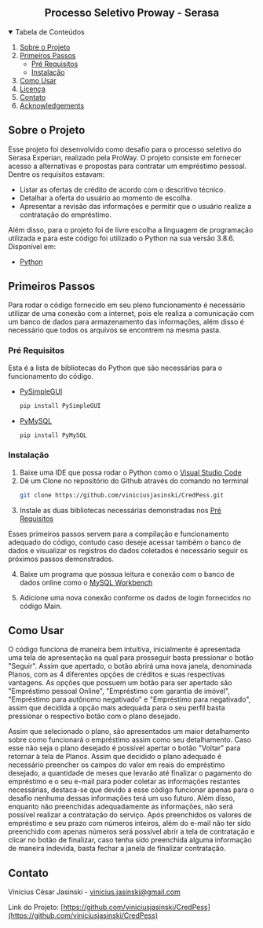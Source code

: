 <h2 align="center">Processo Seletivo Proway - Serasa</h2>


<!-- Tabela de Conteúdos -->
<details open="open">
  <summary>Tabela de Conteúdos</summary>
  <ol>
    <li>
      <a href="#sobre-o-projeto">Sobre o Projeto</a>
    </li>
    <li>
      <a href="#primeiros-passos">Primeiros Passos</a>
      <ul>
        <li><a href="#prerequisitos">Pré Requisitos</a></li>
        <li><a href="#instalacao">Instalação</a></li>
      </ul>
    </li>
    <li><a href="#como-usar">Como Usar</a></li>
    <li><a href="#licenca">Licença</a></li>
    <li><a href="#contato">Contato</a></li>
    <li><a href="#acknowledgements">Acknowledgements</a></li>
  </ol>
</details>



<!-- Sobre o Projeto -->
## Sobre o Projeto

Esse projeto foi desenvolvido como desafio para o processo seletivo do Serasa Experian, realizado pela ProWay. O projeto consiste em fornecer acesso a alternativas e propostas para contratar um empréstimo pessoal. Dentre os requisitos estavam:

* Listar as ofertas de crédito de acordo com o descritivo técnico.
*  Detalhar a oferta do usuário ao momento de escolha.
*  Apresentar a revisão das informações e permitir que o usuário realize a contratação do empréstimo.

Além disso, para o projeto foi de livre escolha a linguagem de programação utilizada e para este código foi utilizado o Python na sua versão 3.8.6. Disponível em:

* [Python](https://www.python.org/)




<!-- Primeiros Passos -->
## Primeiros Passos

Para rodar o código fornecido em seu pleno funcionamento é necessário utilizar de uma conexão com a internet, pois ele realiza a comunicação com um banco de dados para armazenamento das informações, além disso é necessário que todos os arquivos se encontrem na mesma pasta.

### Pré Requisitos

Esta é a lista de bibliotecas do Python que são necessárias para o funcionamento do código.

* [PySimpleGUI](https://pypi.org/project/PySimpleGUI/)
  ```sh
  pip install PySimpleGUI
  ```
* [PyMySQL](https://pypi.org/project/PyMySQL/)
  ```sh
  pip install PyMySQL
  ```

### Instalação

1. Baixe uma IDE que possa rodar o Python como o [Visual Studio Code](https://code.visualstudio.com/)
2. Dê um Clone no repositório do Github através do comando no terminal
   ```sh
   git clone https://github.com/viniciusjasinski/CredPess.git
   ```
3. Instale as duas bibliotecas necessárias demonstradas nos <a href="#prerequisitos">Pré Requisitos</a>

Esses primeiros passos servem para a compilação e funcionamento adequado do código, contudo caso deseje acessar também o banco de dados e visualizar os registros do dados coletados é necessário seguir os próximos passos demonstrados.

4. Baixe um programa que possua leitura e conexão com o banco de dados online como o [MySQL Workbench](https://www.mysql.com/products/workbench/)

5. Adicione uma nova conexão conforme os dados de login fornecidos no código Main.

<!-- Como Usar -->
## Como Usar

O código funciona de maneira bem intuitiva, inicialmente é apresentada uma tela de apresentação na qual para prosseguir basta pressionar o botão "Seguir". Assim que apertado, o botão abrirá uma nova janela, denominada Planos, com as 4 diferentes opções de créditos e suas respectivas vantagens. As opções que possuem um botão para ser apertado são "Empréstimo pessoal Online", "Empréstimo com garantia de imóvel", "Empréstimo para autônomo negativado" e "Empréstimo para negativado", assim que decidida a opção mais adequada para o seu perfil basta pressionar o respectivo botão com o plano desejado.

Assim que selecionado o plano, são apresentados um maior detalhamento sobre como funcionará o empréstimo assim como seu detalhamento. Caso esse não seja o plano desejado é possível apertar o botão "Voltar" para retornar à tela de Planos. Assim que decidido o plano adequado é necessário preencher os campos do valor em reais do empréstimo desejado, a quantidade de meses que levarão até finalizar o pagamento do empréstimo e o seu e-mail para poder coletar as informações restantes necessárias, destaca-se que devido a esse código funcionar apenas para o desafio nenhuma dessas informações terá um uso futuro. Além disso, enquanto não preenchidas adequadamente as informações, não será possível realizar a contratação do serviço. Após preenchidos os valores de empréstimo e seu prazo com números inteiros, além do e-mail não ter sido preenchido com apenas números será possível abrir a tela de contratação e clicar no botão de finalizar, caso tenha sido preenchida alguma informação de maneira indevida, basta fechar a janela de finalizar contratação.
 

<!-- Contato -->
## Contato

Vinícius César Jasinski - vinicius.jasinski@gmail.com

Link do Projeto: [https://github.com/viniciusjasinski/CredPess](https://github.com/viniciusjasinski/CredPess)
